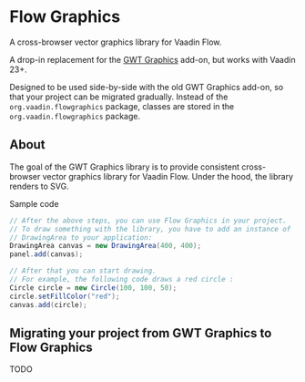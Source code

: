 # Flow Graphics

A cross-browser vector graphics library for Vaadin Flow.

A drop-in replacement for the [GWT Graphics](https://vaadin.com/directory/component/gwt-graphics)
add-on, but works with Vaadin 23+.

Designed to be used side-by-side with the old GWT Graphics add-on, so that your
project can be migrated gradually. Instead of the `org.vaadin.flowgraphics` package,
classes are stored in the `org.vaadin.flowgraphics` package.

## About

The goal of the GWT Graphics library is to provide consistent cross-browser vector graphics library
for Vaadin Flow. Under the hood, the library renders to SVG.

Sample code
```java
// After the above steps, you can use Flow Graphics in your project. 
// To draw something with the library, you have to add an instance of 
// DrawingArea to your application:
DrawingArea canvas = new DrawingArea(400, 400);
panel.add(canvas);

// After that you can start drawing. 
// For example, the following code draws a red circle :
Circle circle = new Circle(100, 100, 50);
circle.setFillColor("red");
canvas.add(circle);
```

## Migrating your project from GWT Graphics to Flow Graphics

TODO
